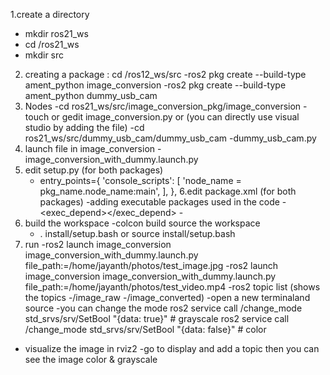 1.create a directory 
 - mkdir ros21_ws
 - cd /ros21_ws
 - mkdir src
2. creating a package : cd /ros12_ws/src
   -ros2 pkg create --build-type ament_python image_conversion
   -ros2 pkg create --build-type ament_python dummy_usb_cam
3. Nodes
   -cd ros21_ws/src/image_conversion_pkg/image_conversion
    -touch or gedit image_conversion.py or (you can directly use visual studio by adding the file)
    -cd ros21_ws/src/dummy_usb_cam/dummy_usb_cam
    -dummy_usb_cam.py
4. launch file in image_conversion
   -image_conversion_with_dummy.launch.py
5. edit setup.py (for both packages)
   - entry_points={
         'console_scripts': [
             'node_name = pkg_name.node_name:main',
          ],
     },
6.edit package.xml (for both packages)
 -adding executable packages used in the code
    -<exec_depend></exec_depend>        -
7. build the workspace
   -colcon build
  source the workspace
   - . install/setup.bash or source install/setup.bash
8. run
  -ros2 launch image_conversion image_conversion_with_dummy.launch.py file_path:=/home/jayanth/photos/test_image.jpg
  -ros2 launch image_conversion image_conversion_with_dummy.launch.py file_path:=/home/jayanth/photos/test_video.mp4
  -ros2 topic list
     (shows the topics
        -/image_raw
        -/image_converted)
  -open a new terminaland source
     -you can change the mode 
    ros2 service call /change_mode std_srvs/srv/SetBool "{data: true}"   # grayscale
    ros2 service call /change_mode std_srvs/srv/SetBool "{data: false}"  # color
  - visualize the image in rviz2
     -go to display and add a topic then you can see the image color & grayscale


